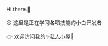    Hi there.👋</br></br>
😆 这里是正在学习各项技能的小白开发者</br></br>
👉 欢迎访问我的✨[私人小屋](https://fxlabtinystar.cn/)💫</br>
